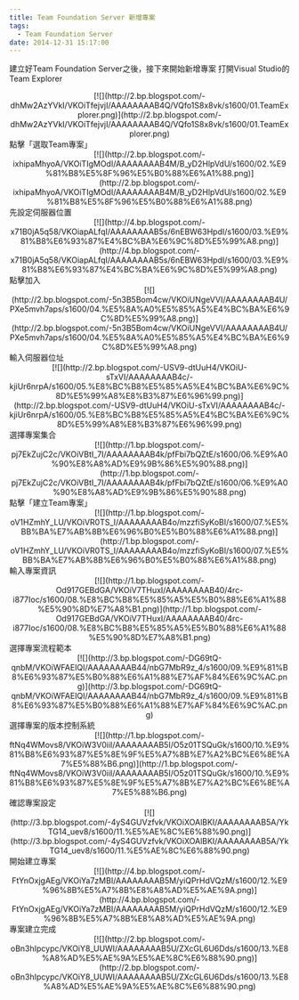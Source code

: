 ```yaml
---
title: Team Foundation Server 新增專案
tags:
  - Team Foundation Server
date: 2014-12-31 15:17:00
---
```


建立好Team Foundation Server之後，接下來開始新增專案
打開Visual Studio的Team Explorer
<div class="separator" style="clear: both; text-align: center;">[![](http://2.bp.blogspot.com/-dhMw2AzYVkI/VKOiTfejvjI/AAAAAAAAB4Q/VQfo1S8x8vk/s1600/01.TeamExplorer.png)](http://2.bp.blogspot.com/-dhMw2AzYVkI/VKOiTfejvjI/AAAAAAAAB4Q/VQfo1S8x8vk/s1600/01.TeamExplorer.png)</div>
點擊「選取Team專案」
<div class="separator" style="clear: both; text-align: center;">[![](http://2.bp.blogspot.com/-ixhipaMhyoA/VKOiTIgMOdI/AAAAAAAAB4M/B_yD2HlpVdU/s1600/02.%E9%81%B8%E5%8F%96%E5%B0%88%E6%A1%88.png)](http://2.bp.blogspot.com/-ixhipaMhyoA/VKOiTIgMOdI/AAAAAAAAB4M/B_yD2HlpVdU/s1600/02.%E9%81%B8%E5%8F%96%E5%B0%88%E6%A1%88.png)</div>
先設定伺服器位置
<div class="separator" style="clear: both; text-align: center;">[![](http://4.bp.blogspot.com/-x71B0jA5q58/VKOiapALfqI/AAAAAAAAB5s/6nEBW63HpdI/s1600/03.%E9%81%B8%E6%93%87%E4%BC%BA%E6%9C%8D%E5%99%A8.png)](http://4.bp.blogspot.com/-x71B0jA5q58/VKOiapALfqI/AAAAAAAAB5s/6nEBW63HpdI/s1600/03.%E9%81%B8%E6%93%87%E4%BC%BA%E6%9C%8D%E5%99%A8.png)</div>
點擊加入
<div class="separator" style="clear: both; text-align: center;">[![](http://2.bp.blogspot.com/-5n3B5Bom4cw/VKOiUNgeVVI/AAAAAAAAB4U/PXe5mvh7aps/s1600/04.%E5%8A%A0%E5%85%A5%E4%BC%BA%E6%9C%8D%E5%99%A8.png)](http://2.bp.blogspot.com/-5n3B5Bom4cw/VKOiUNgeVVI/AAAAAAAAB4U/PXe5mvh7aps/s1600/04.%E5%8A%A0%E5%85%A5%E4%BC%BA%E6%9C%8D%E5%99%A8.png)</div>
輸入伺服器位址
<div class="separator" style="clear: both; text-align: center;">[![](http://2.bp.blogspot.com/-USV9-dtUuH4/VKOiU-sTxVI/AAAAAAAAB4c/-kjiUr6nrpA/s1600/05.%E8%BC%B8%E5%85%A5%E4%BC%BA%E6%9C%8D%E5%99%A8%E8%B3%87%E6%96%99.png)](http://2.bp.blogspot.com/-USV9-dtUuH4/VKOiU-sTxVI/AAAAAAAAB4c/-kjiUr6nrpA/s1600/05.%E8%BC%B8%E5%85%A5%E4%BC%BA%E6%9C%8D%E5%99%A8%E8%B3%87%E6%96%99.png)</div>
選擇專案集合
<div class="separator" style="clear: both; text-align: center;">[![](http://1.bp.blogspot.com/-pj7EkZujC2c/VKOiVBtI_7I/AAAAAAAAB4k/pfFbi7bQZtE/s1600/06.%E9%A0%90%E8%A8%AD%E9%9B%86%E5%90%88.png)](http://1.bp.blogspot.com/-pj7EkZujC2c/VKOiVBtI_7I/AAAAAAAAB4k/pfFbi7bQZtE/s1600/06.%E9%A0%90%E8%A8%AD%E9%9B%86%E5%90%88.png)</div>
點擊「建立Team專案」
<div class="separator" style="clear: both; text-align: center;">[![](http://1.bp.blogspot.com/-oV1HZmhY_LU/VKOiVR0TS_I/AAAAAAAAB4o/mzzfiSyKoBI/s1600/07.%E5%BB%BA%E7%AB%8B%E6%96%B0%E5%B0%88%E6%A1%88.png)](http://1.bp.blogspot.com/-oV1HZmhY_LU/VKOiVR0TS_I/AAAAAAAAB4o/mzzfiSyKoBI/s1600/07.%E5%BB%BA%E7%AB%8B%E6%96%B0%E5%B0%88%E6%A1%88.png)</div>
輸入專案資訊
<div class="separator" style="clear: both; text-align: center;">[![](http://1.bp.blogspot.com/-Od917GEBdGA/VKOiV7THuxI/AAAAAAAAB40/4rc-i877Ioc/s1600/08.%E8%BC%B8%E5%85%A5%E5%B0%88%E6%A1%88%E5%90%8D%E7%A8%B1.png)](http://1.bp.blogspot.com/-Od917GEBdGA/VKOiV7THuxI/AAAAAAAAB40/4rc-i877Ioc/s1600/08.%E8%BC%B8%E5%85%A5%E5%B0%88%E6%A1%88%E5%90%8D%E7%A8%B1.png)</div>
選擇專案流程範本
<div class="separator" style="clear: both; text-align: center;">[![](http://3.bp.blogspot.com/-DG69tQ-qnbM/VKOiWFAEIQI/AAAAAAAAB44/nbG7MbR9z_4/s1600/09.%E9%81%B8%E6%93%87%E5%B0%88%E6%A1%88%E7%AF%84%E6%9C%AC.png)](http://3.bp.blogspot.com/-DG69tQ-qnbM/VKOiWFAEIQI/AAAAAAAAB44/nbG7MbR9z_4/s1600/09.%E9%81%B8%E6%93%87%E5%B0%88%E6%A1%88%E7%AF%84%E6%9C%AC.png)</div>
選擇專案的版本控制系統
<div class="separator" style="clear: both; text-align: center;">[![](http://1.bp.blogspot.com/-ftNq4WMovs8/VKOiW3V0iiI/AAAAAAAAB5I/O5z01TSQuGk/s1600/10.%E9%81%B8%E6%93%87%E5%8E%9F%E5%A7%8B%E7%A2%BC%E6%8E%A7%E5%88%B6.png)](http://1.bp.blogspot.com/-ftNq4WMovs8/VKOiW3V0iiI/AAAAAAAAB5I/O5z01TSQuGk/s1600/10.%E9%81%B8%E6%93%87%E5%8E%9F%E5%A7%8B%E7%A2%BC%E6%8E%A7%E5%88%B6.png)</div>
確認專案設定
<div class="separator" style="clear: both; text-align: center;">[![](http://3.bp.blogspot.com/-4yS4GUVzfvk/VKOiXOAlBKI/AAAAAAAAB5A/YkTG14_uev8/s1600/11.%E5%AE%8C%E6%88%90.png)](http://3.bp.blogspot.com/-4yS4GUVzfvk/VKOiXOAlBKI/AAAAAAAAB5A/YkTG14_uev8/s1600/11.%E5%AE%8C%E6%88%90.png)</div>
開始建立專案
<div class="separator" style="clear: both; text-align: center;">[![](http://4.bp.blogspot.com/-FtYnOxjgAEg/VKOiYa7zMBI/AAAAAAAAB5M/yiQPrHdVQzM/s1600/12.%E9%96%8B%E5%A7%8B%E8%A8%AD%E5%AE%9A.png)](http://4.bp.blogspot.com/-FtYnOxjgAEg/VKOiYa7zMBI/AAAAAAAAB5M/yiQPrHdVQzM/s1600/12.%E9%96%8B%E5%A7%8B%E8%A8%AD%E5%AE%9A.png)</div>
專案建立完成
<div class="separator" style="clear: both; text-align: center;">[![](http://2.bp.blogspot.com/-oBn3hIpcypc/VKOiY8_UUWI/AAAAAAAAB5U/ZXcGL6U6Dds/s1600/13.%E8%A8%AD%E5%AE%9A%E5%AE%8C%E6%88%90.png)](http://2.bp.blogspot.com/-oBn3hIpcypc/VKOiY8_UUWI/AAAAAAAAB5U/ZXcGL6U6Dds/s1600/13.%E8%A8%AD%E5%AE%9A%E5%AE%8C%E6%88%90.png)</div>